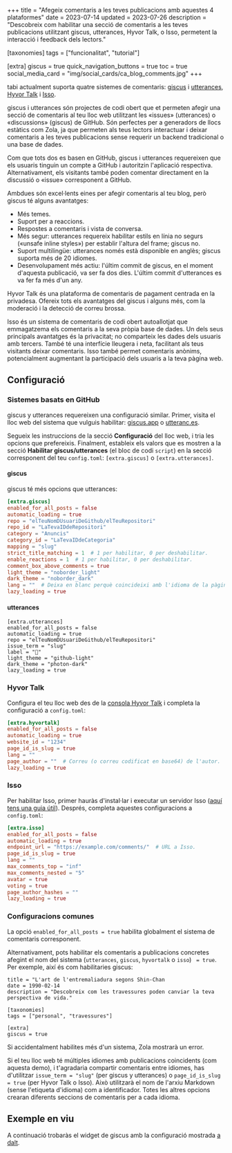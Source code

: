 +++
title = "Afegeix comentaris a les teves publicacions amb aquestes 4 plataformes"
date = 2023-07-14
updated = 2023-07-26
description = "Descobreix com habilitar una secció de comentaris a les teves publicacions utilitzant giscus, utterances, Hyvor Talk, o Isso, permetent la interacció i feedback dels lectors."

[taxonomies]
tags = ["funcionalitat", "tutorial"]

[extra]
giscus = true
quick_navigation_buttons = true
toc = true
social_media_card = "img/social_cards/ca_blog_comments.jpg"
+++

tabi actualment suporta quatre sistemes de comentaris: [giscus](https://giscus.app/ca) i [utterances](https://utteranc.es/), [Hyvor Talk](https://talk.hyvor.com/) i [Isso](https://isso-comments.de/).

giscus i utterances són projectes de codi obert que et permeten afegir una secció de comentaris al teu lloc web utilitzant les «issues» (utterances) o «discussions» (giscus) de GitHub. Són perfectes per a generadors de llocs estàtics com Zola, ja que permeten als teus lectors interactuar i deixar comentaris a les teves publicacions sense requerir un backend tradicional o una base de dades.

Com que tots dos es basen en GitHub, giscus i utterances requereixen que els usuaris tinguin un compte a GitHub i autoritzin l'aplicació respectiva. Alternativament, els visitants també poden comentar directament en la discussió o «issue» corresponent a GitHub.

Ambdues són excel·lents eines per afegir comentaris al teu blog, però giscus té alguns avantatges:
- Més temes.
- Suport per a reaccions.
- Respostes a comentaris i vista de conversa.
- Més segur: utterances requereix habilitar estils en línia no segurs («unsafe inline styles») per establir l'altura del frame; giscus no.
- Suport multilingüe: utterances només està disponible en anglès; giscus suporta més de 20 idiomes.
- Desenvolupament més actiu: l'últim commit de giscus, en el moment d'aquesta publicació, va ser fa dos dies. L'últim commit d'utterances es va fer fa més d'un any.

Hyvor Talk és una plataforma de comentaris de pagament centrada en la privadesa. Ofereix tots els avantatges del giscus i alguns més, com la moderació i la detecció de correu brossa.

Isso és un sistema de comentaris de codi obert autoallotjat que emmagatzema els comentaris a la seva pròpia base de dades. Un dels seus principals avantatges és la privacitat; no comparteix les dades dels usuaris amb tercers. També té una interfície lleugera i neta, facilitant als teus visitants deixar comentaris. Isso també permet comentaris anònims, potencialment augmentant la participació dels usuaris a la teva pàgina web.

## Configuració

### Sistemes basats en GitHub

giscus y utterances requereixen una configuració similar. Primer, visita el lloc web del sistema que vulguis habilitar: [giscus.app](https://giscus.app/ca) o [utteranc.es](https://utteranc.es/).

Segueix les instruccions de la secció **Configuració** del lloc web, i tria les opcions que prefereixis. Finalment, estableix els valors que es mostren a la secció **Habilitar giscus/utterances** (el bloc de codi `script`) en la secció corresponent del teu `config.toml`: `[extra.giscus]` o `[extra.utterances]`.

#### giscus

giscus té més opcions que utterances:

```toml
[extra.giscus]
enabled_for_all_posts = false
automatic_loading = true
repo = "elTeuNomDUsuariDeGithub/elTeuRepositori"
repo_id = "LaTevaIDdeRepositori"
category = "Anuncis"
category_id = "LaTevaIDdeCategoria"
mapping = "slug"
strict_title_matching = 1  # 1 per habilitar, 0 per deshabilitar.
enable_reactions = 1  # 1 per habilitar, 0 per deshabilitar.
comment_box_above_comments = true
light_theme = "noborder_light"
dark_theme = "noborder_dark"
lang = ""  # Deixa en blanc perquè coincideixi amb l'idioma de la pàgina.
lazy_loading = true
```
#### utterances

```
[extra.utterances]
enabled_for_all_posts = false
automatic_loading = true
repo = "elTeuNomDUsuariDeGithub/elTeuRepositori"
issue_term = "slug"
label = "💬"
light_theme = "github-light"
dark_theme = "photon-dark"
lazy_loading = true
```

### Hyvor Talk

Configura el teu lloc web des de la [consola Hyvor Talk](https://talk.hyvor.com/console) i completa la configuració a `config.toml`:

```toml
[extra.hyvortalk]
enabled_for_all_posts = false
automatic_loading = true
website_id = "1234"
page_id_is_slug = true
lang = ""
page_author = ""  # Correu (o correu codificat en base64) de l'autor.
lazy_loading = true
```

### Isso

Per habilitar Isso, primer hauràs d'instal·lar i executar un servidor Isso ([aquí tens una guia útil](https://blog.phusion.nl/2018/08/16/isso-simple-self-hosted-commenting-system/#1installingisso)). Després, completa aquestes configuracions a `config.toml`:

```toml
[extra.isso]
enabled_for_all_posts = false
automatic_loading = true
endpoint_url = "https://example.com/comments/"  # URL a Isso.
page_id_is_slug = true
lang = ""
max_comments_top = "inf"
max_comments_nested = "5"
avatar = true
voting = true
page_author_hashes = ""
lazy_loading = true
```

### Configuracions comunes

La opció `enabled_for_all_posts = true` habilita globalment el sistema de comentaris corresponent.

Alternativament, pots habilitar els comentaris a publicacions concretes afegint el nom del sistema (`utterances`, `giscus`, `hyvortalk` o `isso`) ` = true`. Per exemple, així és com habilitaries giscus:

```toml,hl_lines=09-10
title = "L'art de l'entremaliadura segons Shin-Chan
date = 1990-02-14
description = "Descobreix com les travessures poden canviar la teva perspectiva de vida."

[taxonomies]
tags = ["personal", "travessures"]

[extra]
giscus = true
```

Si accidentalment habilites més d'un sistema, Zola mostrarà un error.

Si el teu lloc web té múltiples idiomes amb publicacions coincidents (com aquesta demo), i t'agradaria compartir comentaris entre idiomes, has d'utilitzar `issue_term = "slug"` (per giscus y utterances) o `page_id_is_slug = true` (per Hyvor Talk o Isso). Això utilitzarà el nom de l'arxiu Markdown (sense l'etiqueta d'idioma) com a identificador. Totes les altres opcions crearan diferents seccions de comentaris per a cada idioma.

## Exemple en viu

A continuació trobaràs el widget de giscus amb la configuració mostrada [a dalt](#giscus).
